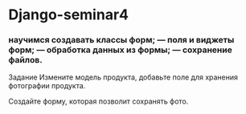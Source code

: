 # Django-seminar4
### научимся создавать классы форм; — поля и виджеты форм; — обработка данных из формы; — сохранение файлов.

Задание
Измените модель продукта, добавьте поле для хранения фотографии продукта.

Создайте форму, которая позволит сохранять фото.

